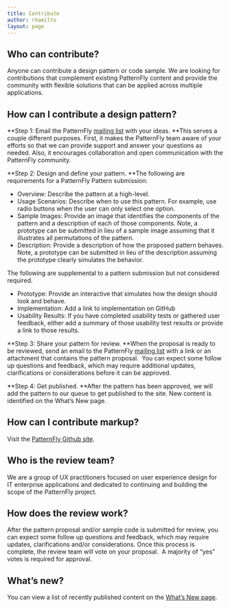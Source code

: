 ```yaml
---
title: Contribute
author: rhamilto
layout: page
---
```

## Who can contribute?

Anyone can contribute a design pattern or code sample. We are looking for contributions that complement existing PatternFly content and provide the community with flexible solutions that can be applied across multiple applications.

## How can I contribute a design pattern?

**Step 1: Email the PatternFly [mailing list][1] with your ideas. **This serves a couple different purposes. First, it makes the PatternFly team aware of your efforts so that we can provide support and answer your questions as needed. Also, it encourages collaboration and open communication with the PatternFly community.

**Step 2: Design and define your pattern. **The following are requirements for a PatternFly Pattern submission:

  * Overview: Describe the pattern at a high-level.
  * Usage Scenarios: Describe when to use this pattern. For example, use radio buttons when the user can only select one option.
  * Sample Images: Provide an image that identifies the components of the pattern and a description of each of those components. Note, a prototype can be submitted in lieu of a sample image assuming that it illustrates all permutations of the pattern.
  * Description: Provide a description of how the proposed pattern behaves. Note, a prototype can be submitted in lieu of the description assuming the prototype clearly simulates the behavior.

The following are supplemental to a pattern submission but not considered required.

  * Prototype: Provide an interactive that simulates how the design should look and behave.
  * Implementation: Add a link to implementation on GitHub
  * Usability Results: If you have completed usability tests or gathered user feedback, either add a summary of those usability test results or provide a link to those results.

**Step 3: Share your pattern for review. **When the proposal is ready to be reviewed, send an email to the PatternFly [mailing list][1] with a link or an attachment that contains the pattern proposal.  You can expect some follow up questions and feedback, which may require additional updates, clarifications or considerations before it can be approved.

**Step 4: Get published. **After the pattern has been approved, we will add the pattern to our queue to get published to the site. New content is identified on the What’s New page.

## How can I contribute markup?

Visit the [PatternFly Github site][2].

## Who is the review team?

We are a group of UX practitioners focused on user experience design for IT enterprise applications and dedicated to continuing and building the scope of the PatternFly project.

## How does the review work?

After the pattern proposal and/or sample code is submitted for review, you can expect some follow up questions and feedback, which may require updates, clarifications and/or considerations. Once this process is complete, the review team will vote on your proposal.  A majority of “yes” votes is required for approval.

## What’s new?

You can view a list of recently published content on the [What’s New page][3].

 [1]: mailto:patternfly@redhat.com
 [2]: https://github.com/patternfly/patternfly
 [3]: /whats-new/ "What’s New"
